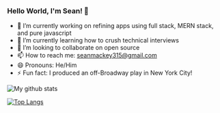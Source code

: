 ### Hello World, I'm Sean! 👋

- 🔭 I’m currently working on refining apps using full stack, MERN stack, and pure javascript
- 🌱 I’m currently learning how to crush technical interviews
- 👯 I’m looking to collaborate on open source 
- 📫 How to reach me: seanmackey315@gmail.com
- 😄 Pronouns: He/Him
- ⚡ Fun fact: I produced an off-Broadway play in New York City!

![My github stats](https://github-readme-stats.vercel.app/api?username=smackey15)


[![Top Langs](https://github-readme-stats.vercel.app/api/top-langs/?username=smackey15)](https://github.com/smackey15/github-readme-stats)
